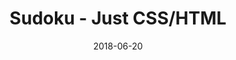 ---
title: 'Sudoku - Just CSS/HTML'
description: 'Complete a sudoku puzzle without Javascript or server-side interaction.'
gametype: 'simple'
gameid: 82
date: 2018-06-20
tags: []
draft: false
type: 'games'
num19: [{'idx':1,'arr1':[1,2,3,4,5,6,7,8,9],'arr2':[1,2,3,4,5,6,7,8,9]},{'idx':2,'arr1':[1,2,3,4,5,6,7,8,9],'arr2':[1,2,3,4,5,6,7,8,9]},{'idx':3,'arr1':[1,2,3,4,5,6,7,8,9],'arr2':[1,2,3,4,5,6,7,8,9]},{'idx':4,'arr1':[1,2,3,4,5,6,7,8,9],'arr2':[1,2,3,4,5,6,7,8,9]},{'idx':5,'arr1':[1,2,3,4,5,6,7,8,9],'arr2':[1,2,3,4,5,6,7,8,9]},{'idx':6,'arr1':[1,2,3,4,5,6,7,8,9],'arr2':[1,2,3,4,5,6,7,8,9]},{'idx':7,'arr1':[1,2,3,4,5,6,7,8,9],'arr2':[1,2,3,4,5,6,7,8,9]},{'idx':8,'arr1':[1,2,3,4,5,6,7,8,9],'arr2':[1,2,3,4,5,6,7,8,9]},{'idx':9,'arr1':[1,2,3,4,5,6,7,8,9],'arr2':[1,2,3,4,5,6,7,8,9]}]
puzzle: [[0, 0, 0, 0, 0, 5, 0, 0, 0], [0, 6, 5, 2, 0, 0, 1, 3, 0], [0, 7, 0, 1, 3, 0, 0, 5, 0], [7, 0, 0, 0, 1, 0, 5, 8, 0], [0, 0, 9, 7, 0, 8, 4, 0, 0], [0, 2, 8, 0, 4, 0, 0, 0, 6], [0, 8, 0, 0, 5, 2, 0, 9, 0], [0, 9, 2, 0, 0, 1, 7, 6, 0], [0, 0, 0, 3, 0, 0, 0, 0, 0]]
layout: 'sudokucssstatic'
---
